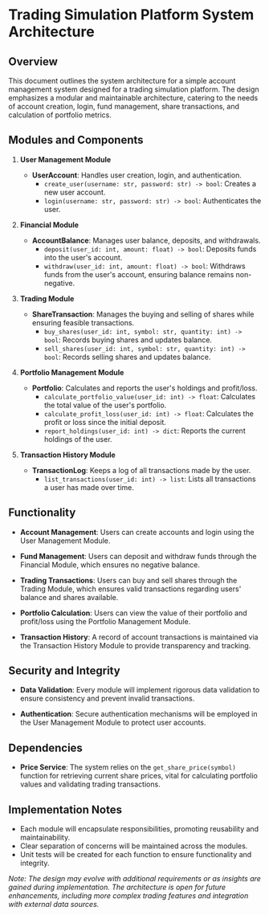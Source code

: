 # Trading Simulation Platform System Architecture

## Overview

This document outlines the system architecture for a simple account management system designed for a trading simulation platform. The design emphasizes a modular and maintainable architecture, catering to the needs of account creation, login, fund management, share transactions, and calculation of portfolio metrics.

## Modules and Components

1. **User Management Module**
    - **UserAccount**: Handles user creation, login, and authentication.
        - `create_user(username: str, password: str) -> bool`: Creates a new user account.
        - `login(username: str, password: str) -> bool`: Authenticates the user.
  
2. **Financial Module**
    - **AccountBalance**: Manages user balance, deposits, and withdrawals.
        - `deposit(user_id: int, amount: float) -> bool`: Deposits funds into the user's account.
        - `withdraw(user_id: int, amount: float) -> bool`: Withdraws funds from the user's account, ensuring balance remains non-negative.
  
3. **Trading Module**
    - **ShareTransaction**: Manages the buying and selling of shares while ensuring feasible transactions.
        - `buy_shares(user_id: int, symbol: str, quantity: int) -> bool`: Records buying shares and updates balance.
        - `sell_shares(user_id: int, symbol: str, quantity: int) -> bool`: Records selling shares and updates balance.
  
4. **Portfolio Management Module**
    - **Portfolio**: Calculates and reports the user's holdings and profit/loss.
        - `calculate_portfolio_value(user_id: int) -> float`: Calculates the total value of the user's portfolio.
        - `calculate_profit_loss(user_id: int) -> float`: Calculates the profit or loss since the initial deposit.
        - `report_holdings(user_id: int) -> dict`: Reports the current holdings of the user.
  
5. **Transaction History Module**
    - **TransactionLog**: Keeps a log of all transactions made by the user.
        - `list_transactions(user_id: int) -> list`: Lists all transactions a user has made over time.

## Functionality

- **Account Management**: Users can create accounts and login using the User Management Module.
  
- **Fund Management**: Users can deposit and withdraw funds through the Financial Module, which ensures no negative balance.
  
- **Trading Transactions**: Users can buy and sell shares through the Trading Module, which ensures valid transactions regarding users' balance and shares available.
  
- **Portfolio Calculation**: Users can view the value of their portfolio and profit/loss using the Portfolio Management Module.
  
- **Transaction History**: A record of account transactions is maintained via the Transaction History Module to provide transparency and tracking.

## Security and Integrity

- **Data Validation**: Every module will implement rigorous data validation to ensure consistency and prevent invalid transactions.
  
- **Authentication**: Secure authentication mechanisms will be employed in the User Management Module to protect user accounts.

## Dependencies

- **Price Service**: The system relies on the `get_share_price(symbol)` function for retrieving current share prices, vital for calculating portfolio values and validating trading transactions.

## Implementation Notes

- Each module will encapsulate responsibilities, promoting reusability and maintainability.
- Clear separation of concerns will be maintained across the modules.
- Unit tests will be created for each function to ensure functionality and integrity.

*Note: The design may evolve with additional requirements or as insights are gained during implementation. The architecture is open for future enhancements, including more complex trading features and integration with external data sources.*